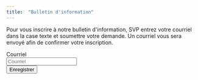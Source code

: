 ```yaml
---
title:  "Bulletin d'information"
---
```


Pour vous inscrire à notre bulletin d'information, SVP entrez votre courriel dans la case texte et soumettre votre demande. Un courriel vous sera envoyé afin de confirmer votre inscription.

<form class="form-inline" method="post" action="#">
    <div class="form-group">
        <label for="inputEmail" class="col-sm-2 control-label">Courriel</label>
        <div class="col-sm-10">
            <input type="email" class="form-control" name="inputEmail" placeholder="Courriel">
        </div>
    </div>
    <div class="form-group">
        <div>
            <button type="submit" class="btn btn-default" name="register" value="Enregistrer">Enregistrer</button>
        </div>
    </div>
</form>

